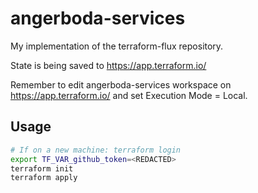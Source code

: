 # angerboda-services

My implementation of the terraform-flux repository.

State is being saved to <https://app.terraform.io/>

Remember to edit angerboda-services workspace on <https://app.terraform.io/> and set Execution Mode = Local.

## Usage

```bash
# If on a new machine: terraform login
export TF_VAR_github_token=<REDACTED>
terraform init
terraform apply
```

